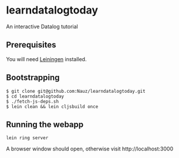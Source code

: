 # learndatalogtoday

An interactive Datalog tutorial

## Prerequisites

You will need [Leiningen](https://github.com/technomancy/leiningen) installed.

## Bootstrapping

    $ git clone git@github.com:Nauz/learndatalogtoday.git
    $ cd learndatalogtoday
    $ ./fetch-js-deps.sh
    $ lein clean && lein cljsbuild once

## Running the webapp

    lein ring server

A browser window should open, otherwise visit http://localhost:3000
